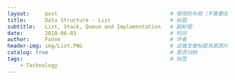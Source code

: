 ```yaml
---
layout:     post   				                    # 使用的布局（不需要改）
title:      Data Structure - List 				    # 标题 
subtitle:   List, Stack, Queue and Implementation   # 副标题
date:       2018-06-03			                    # 时间
author:     Fanne 						            # 作者
header-img: img/List.PNG	                        # 这篇文章标题背景图片
catalog: true 						                # 是否归档
tags:								                # 标签
    - Technology
---
```

